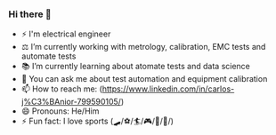 ### Hi there 👋

- ⚡ I'm  electrical engineer
- ⚖️ I’m currently working with metrology, calibration, EMC tests and automate tests
- 📚 I’m currently learning about atomate tests and data science
- 💬 You can ask me about test automation and equipment calibration
- 📫 How to reach me: (https://www.linkedin.com/in/carlos-j%C3%BAnior-799590105/)
- 😄 Pronouns: He/Him
- ⚡ Fun fact: I love sports (🛹/⚽/🏄/🎮/🏈/🏀/)

